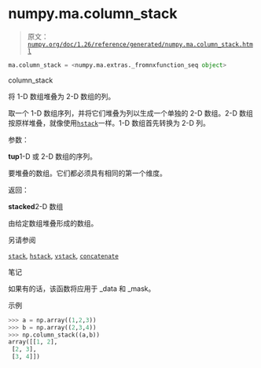 # numpy.ma.column_stack

> 原文：[`numpy.org/doc/1.26/reference/generated/numpy.ma.column_stack.html`](https://numpy.org/doc/1.26/reference/generated/numpy.ma.column_stack.html)

```py
ma.column_stack = <numpy.ma.extras._fromnxfunction_seq object>
```

column_stack

将 1-D 数组堆叠为 2-D 数组的列。

取一个 1-D 数组序列，并将它们堆叠为列以生成一个单独的 2-D 数组。2-D 数组按原样堆叠，就像使用[`hstack`](https://numpy.org/doc/1.26/reference/generated/numpy.hstack.html "numpy.hstack")一样。1-D 数组首先转换为 2-D 列。

参数：

**tup**1-D 或 2-D 数组的序列。

要堆叠的数组。它们都必须具有相同的第一个维度。

返回：

**stacked**2-D 数组

由给定数组堆叠形成的数组。

另请参阅

[`stack`](https://numpy.org/doc/1.26/reference/generated/numpy.stack.html "numpy.stack"), [`hstack`](https://numpy.org/doc/1.26/reference/generated/numpy.hstack.html "numpy.hstack"), [`vstack`](https://numpy.org/doc/1.26/reference/generated/numpy.vstack.html "numpy.vstack"), [`concatenate`](https://numpy.org/doc/1.26/reference/generated/numpy.concatenate.html "numpy.concatenate")

笔记

如果有的话，该函数将应用于 _data 和 _mask。

示例

```py
>>> a = np.array((1,2,3))
>>> b = np.array((2,3,4))
>>> np.column_stack((a,b))
array([[1, 2],
 [2, 3],
 [3, 4]]) 
```
